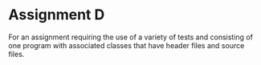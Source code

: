 # Assignment D

For an assignment requiring the use of a variety of tests and consisting of one program with associated classes that have header files and source files.